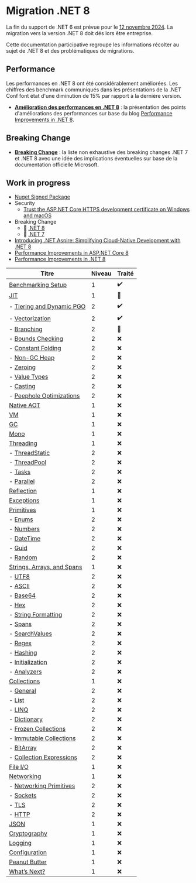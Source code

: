 # Migration .NET 8

La fin du support de .NET 6 est prévue pour le [12 novembre 2024](https://dotnet.microsoft.com/en-us/platform/support/policy#dotnet-core). La migration vers la version .NET 8 doit dés lors être entreprise.

Cette documentation participative regroupe les informations récolter au sujet de .NET 8 et des problématiques de migrations.

## Performance

Les performances en .NET 8 ont été considérablement améliorées. Les chiffres des benchmark communiqués dans les présentations de la .NET Conf font état d'une diminution de 15% par rapport à la dernière version. 

- **[Amélioration des performances en .NET 8](./performance/performance-net8.md)** : la présentation des points d'améliorations des performances sur base du blog [Performance Improvements in .NET 8](https://devblogs.microsoft.com/dotnet/performance-improvements-in-net-8/).

## Breaking Change

- **[Breaking Change](./breaking-change/breaking-change.md)** : la liste non exhaustive des breaking changes .NET 7 et .NET 8 avec une idée des implications éventuelles sur base de la documentation officielle Microsoft.

## Work in progress

- [Nuget Signed Package](https://learn.microsoft.com/en-us/dotnet/core/tools/nuget-signed-package-verification#linux)
- Security
    - [Trust the ASP.NET Core HTTPS development certificate on Windows and macOS](https://learn.microsoft.com/en-us/aspnet/core/security/enforcing-ssl?view=aspnetcore-8.0&tabs=visual-studio%2Clinux-ubuntu#trust-the-aspnet-core-https-development-certificate-on-windows-and-macos)
- Breaking Change
    - :construction: [.NET 8](https://learn.microsoft.com/en-us/dotnet/core/compatibility/8.0?toc=%2Fdotnet%2Ffundamentals%2Ftoc.json&bc=%2Fdotnet%2Fbreadcrumb%2Ftoc.json) 
    - :construction: [.NET 7](https://learn.microsoft.com/en-us/dotnet/core/compatibility/7.0?toc=%2Fdotnet%2Ffundamentals%2Ftoc.json&bc=%2Fdotnet%2Fbreadcrumb%2Ftoc.json)
- [Introducing .NET Aspire: Simplifying Cloud-Native Development with .NET 8](https://devblogs.microsoft.com/dotnet/introducing-dotnet-aspire-simplifying-cloud-native-development-with-dotnet-8/)
- [Performance Improvements in ASP.NET Core 8](https://devblogs.microsoft.com/dotnet/performance-improvements-in-aspnet-core-8/)
- [Performance Improvements in .NET 8](https://devblogs.microsoft.com/dotnet/performance-improvements-in-net-8/)

| Titre                                   | Niveau | Traité |
|-----------------------------------------|--------|--------|
| [Benchmarking Setup](https://devblogs.microsoft.com/dotnet/performance-improvements-in-net-8/#benchmarking-setup)                      | 1      | :heavy_check_mark:    |
| [JIT](https://devblogs.microsoft.com/dotnet/performance-improvements-in-net-8/#jit)                                     | 1      | :construction:    |
|   - [Tiering and Dynamic PGO](https://devblogs.microsoft.com/dotnet/performance-improvements-in-net-8/#tiering-and-dynamic-pgo)             | 2      | :heavy_check_mark:     |
|   - [Vectorization](https://devblogs.microsoft.com/dotnet/performance-improvements-in-net-8/#vectorization)                       | 2      | :heavy_check_mark:     |
|   - [Branching](https://devblogs.microsoft.com/dotnet/performance-improvements-in-net-8/#branching)                         | 2      | :construction:    |
|   - [Bounds Checking](https://devblogs.microsoft.com/dotnet/performance-improvements-in-net-8/#bounds-checking)                   | 2      | ❌    |
|   - [Constant Folding](https://devblogs.microsoft.com/dotnet/performance-improvements-in-net-8/#constant-folding)                 | 2      | ❌    |
|   - [Non-GC Heap](https://devblogs.microsoft.com/dotnet/performance-improvements-in-net-8/#non-gc-heap)                       | 2      | ❌    |
|   - [Zeroing](https://devblogs.microsoft.com/dotnet/performance-improvements-in-net-8/#zeroing)                           | 2      | ❌    |
|   - [Value Types](https://devblogs.microsoft.com/dotnet/performance-improvements-in-net-8/#value-types)                      | 2      | ❌    |
|   - [Casting](https://devblogs.microsoft.com/dotnet/performance-improvements-in-net-8/#casting)                          | 2      | ❌    |
|   - [Peephole Optimizations](https://devblogs.microsoft.com/dotnet/performance-improvements-in-net-8/#peephole-optimizations)           | 2      | ❌    |
| [Native AOT](https://devblogs.microsoft.com/dotnet/performance-improvements-in-net-8/#native-aot)                              | 1      | ❌    |
| [VM](https://devblogs.microsoft.com/dotnet/performance-improvements-in-net-8/#vm)                                      | 1      | ❌    |
| [GC](https://devblogs.microsoft.com/dotnet/performance-improvements-in-net-8/#gc)                                      | 1      | ❌    |
| [Mono](https://devblogs.microsoft.com/dotnet/performance-improvements-in-net-8/#mono)                                    | 1      | ❌    |
| [Threading](https://devblogs.microsoft.com/dotnet/performance-improvements-in-net-8/#threading)                              | 1      | ❌    |
|   - [ThreadStatic](https://devblogs.microsoft.com/dotnet/performance-improvements-in-net-8/#threadstatic)                    | 2      | ❌    |
|   - [ThreadPool](https://devblogs.microsoft.com/dotnet/performance-improvements-in-net-8/#threadpool)                    | 2      | ❌    |
|   - [Tasks](https://devblogs.microsoft.com/dotnet/performance-improvements-in-net-8/#tasks)                              | 2      | ❌    |
|   - [Parallel](https://devblogs.microsoft.com/dotnet/performance-improvements-in-net-8/#parallel)                          | 2      | ❌    |
| [Reflection](https://devblogs.microsoft.com/dotnet/performance-improvements-in-net-8/#reflection)                           | 1      | ❌    |
| [Exceptions](https://devblogs.microsoft.com/dotnet/performance-improvements-in-net-8/#exceptions)                           | 1      | ❌    |
| [Primitives](https://devblogs.microsoft.com/dotnet/performance-improvements-in-net-8/#primitives)                           | 1      | ❌    |
|   - [Enums](https://devblogs.microsoft.com/dotnet/performance-improvements-in-net-8/#enums)                             | 2      | ❌    |
|   - [Numbers](https://devblogs.microsoft.com/dotnet/performance-improvements-in-net-8/#numbers)                           | 2      | ❌    |
|   - [DateTime](https://devblogs.microsoft.com/dotnet/performance-improvements-in-net-8/#datetime)                         | 2      | ❌    |
|   - [Guid](https://devblogs.microsoft.com/dotnet/performance-improvements-in-net-8/#guid)                             | 2      | ❌    |
|   - [Random](https://devblogs.microsoft.com/dotnet/performance-improvements-in-net-8/#random)                           | 2      | ❌    |
| [Strings, Arrays, and Spans](https://devblogs.microsoft.com/dotnet/performance-improvements-in-net-8/#strings-arrays-and-spans) | 1      | ❌    |
|   - [UTF8](https://devblogs.microsoft.com/dotnet/performance-improvements-in-net-8/#utf8)                             | 2      | ❌    |
|   - [ASCII](https://devblogs.microsoft.com/dotnet/performance-improvements-in-net-8/#ascii)                            | 2      | ❌    |
|   - [Base64](https://devblogs.microsoft.com/dotnet/performance-improvements-in-net-8/#base64)                           | 2      | ❌    |
|   - [Hex](https://devblogs.microsoft.com/dotnet/performance-improvements-in-net-8/#hex)                            | 2      | ❌    |
|   - [String Formatting](https://devblogs.microsoft.com/dotnet/performance-improvements-in-net-8/#string-formatting)         | 2      | ❌    |
|   - [Spans](https://devblogs.microsoft.com/dotnet/performance-improvements-in-net-8/#spans)                             | 2      | ❌    |
|   - [SearchValues](https://devblogs.microsoft.com/dotnet/performance-improvements-in-net-8/#searchvalues)                 | 2      | ❌    |
|   - [Regex](https://devblogs.microsoft.com/dotnet/performance-improvements-in-net-8/#regex)                             | 2      | ❌    |
|   - [Hashing](https://devblogs.microsoft.com/dotnet/performance-improvements-in-net-8/#hashing)                          | 2      | ❌    |
|   - [Initialization](https://devblogs.microsoft.com/dotnet/performance-improvements-in-net-8/#initialization)               | 2      | ❌    |
|   - [Analyzers](https://devblogs.microsoft.com/dotnet/performance-improvements-in-net-8/#analyzers)                      | 2      | ❌    |
| [Collections](https://devblogs.microsoft.com/dotnet/performance-improvements-in-net-8/#collections)                       | 1      | ❌    |
|   - [General](https://devblogs.microsoft.com/dotnet/performance-improvements-in-net-8/#general)                       | 2      | ❌    |
|   - [List](https://devblogs.microsoft.com/dotnet/performance-improvements-in-net-8/#list)                          | 2      | ❌    |
|   - [LINQ](https://devblogs.microsoft.com/dotnet/performance-improvements-in-net-8/#linq)                          | 2      | ❌    |
|   - [Dictionary](https://devblogs.microsoft.com/dotnet/performance-improvements-in-net-8/#dictionary)                    | 2      | ❌    |
|   - [Frozen Collections](https://devblogs.microsoft.com/dotnet/performance-improvements-in-net-8/#frozen-collections)           | 2      | ❌    |
|   - [Immutable Collections](https://devblogs.microsoft.com/dotnet/performance-improvements-in-net-8/#immutable-collections)        | 2      | ❌    |
|   - [BitArray](https://devblogs.microsoft.com/dotnet/performance-improvements-in-net-8/#bitarray)                       | 2      | ❌    |
|   - [Collection Expressions](https://devblogs.microsoft.com/dotnet/performance-improvements-in-net-8/#collection-expressions)      | 2      | ❌    |
| [File I/O](https://devblogs.microsoft.com/dotnet/performance-improvements-in-net-8/#file-i-o)                              | 1      | ❌    |
| [Networking](https://devblogs.microsoft.com/dotnet/performance-improvements-in-net-8/#networking)                            | 1      | ❌    |
|   - [Networking Primitives](https://devblogs.microsoft.com/dotnet/performance-improvements-in-net-8/#networking-primitives)       | 2      | ❌    |
|   - [Sockets](https://devblogs.microsoft.com/dotnet/performance-improvements-in-net-8/#sockets)                          | 2      | ❌    |
|   - [TLS](https://devblogs.microsoft.com/dotnet/performance-improvements-in-net-8/#tls)                              | 2      | ❌    |
|   - [HTTP](https://devblogs.microsoft.com/dotnet/performance-improvements-in-net-8/#http)                             | 2      | ❌    |
| [JSON](https://devblogs.microsoft.com/dotnet/performance-improvements-in-net-8/#json)                                     | 1      | ❌    |
| [Cryptography](https://devblogs.microsoft.com/dotnet/performance-improvements-in-net-8/#cryptography)                         | 1      | ❌    |
| [Logging](https://devblogs.microsoft.com/dotnet/performance-improvements-in-net-8/#logging)                              | 1      | ❌    |
| [Configuration](https://devblogs.microsoft.com/dotnet/performance-improvements-in-net-8/#configuration)                         | 1      | ❌    |
| [Peanut Butter](https://devblogs.microsoft.com/dotnet/performance-improvements-in-net-8/#peanut-butter)                        | 1      | ❌    |
| [What’s Next?](https://devblogs.microsoft.com/dotnet/performance-improvements-in-net-8/#whats-next)                         | 1      | ❌    |
